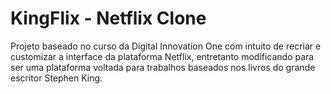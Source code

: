 # KingFlix - Netflix Clone
Projeto baseado no curso da Digital Innovation One com intuito de recriar e customizar a interface da plataforma Netflix, entretanto modificando para ser uma plataforma voltada para trabalhos baseados nos livros do grande escritor Stephen King.
